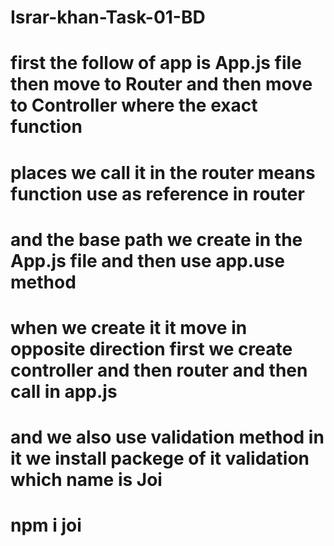 # Israr-khan-Task-01-BD

# first the follow of app is App.js file then move to Router and then move to Controller where the exact function
# places we call it in the router means function use as reference in router 
# and the base path we create in the App.js file and then use app.use method 

# when we create it it move in opposite direction first we create controller and then router and then call in app.js
# and we also use validation method in it we install packege of it validation which name is Joi
# npm i joi
